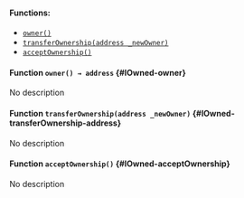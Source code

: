 

#### Functions:
- [`owner()`](#IOwned-owner)
- [`transferOwnership(address _newOwner)`](#IOwned-transferOwnership-address)
- [`acceptOwnership()`](#IOwned-acceptOwnership)


#### Function `owner() → address` {#IOwned-owner}
No description
#### Function `transferOwnership(address _newOwner)` {#IOwned-transferOwnership-address}
No description
#### Function `acceptOwnership()` {#IOwned-acceptOwnership}
No description

